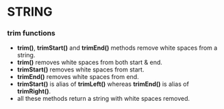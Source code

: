 # STRING

### trim functions

-   **trim()**, **trimStart()** and **trimEnd()** methods remove white spaces from a string.
-   **trim()** removes white spaces from both start & end.
-   **trimStart()** removes white spaces from start.
-   **trimEnd()** removes white spaces from end.
-   **trimStart()** is alias of **trimLeft()** whereas **trimEnd()** is alias of **trimRight()**.
-   all these methods return a string with white spaces removed.
